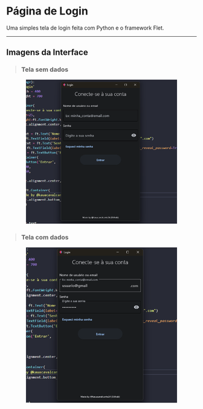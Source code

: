 # Página de Login
Uma simples tela de login feita com Python e o framework Flet.

---

## Imagens da Interface

> ### Tela sem dados
<p align="center">
    <img src="readme_media/exemplo1.png" width="400"/>
</p>

> ### Tela com dados
<p align="center">
    <img src="readme_media/exemplo2.png" width="400"/>
</p>